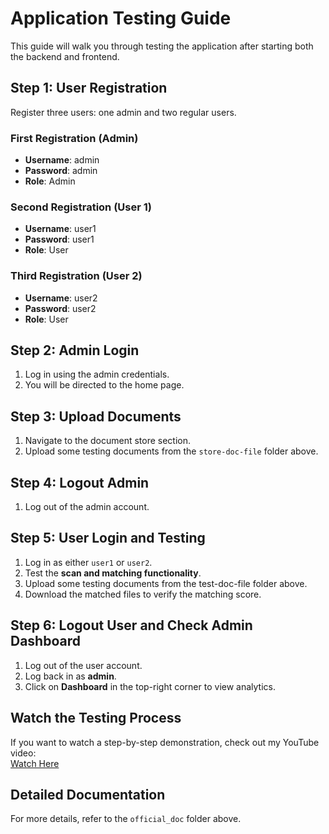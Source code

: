 # Application Testing Guide

This guide will walk you through testing the application after starting both the backend and frontend.

## Step 1: User Registration

Register three users: one admin and two regular users.

### First Registration (Admin)

- **Username**: admin
- **Password**: admin
- **Role**: Admin

### Second Registration (User 1)

- **Username**: user1
- **Password**: user1
- **Role**: User

### Third Registration (User 2)

- **Username**: user2
- **Password**: user2
- **Role**: User

## Step 2: Admin Login

1. Log in using the admin credentials.
2. You will be directed to the home page.

## Step 3: Upload Documents

1. Navigate to the document store section.
2. Upload some testing documents from the `store-doc-file` folder above.

## Step 4: Logout Admin

1. Log out of the admin account.

## Step 5: User Login and Testing

1. Log in as either `user1` or `user2`.
2. Test the **scan and matching functionality**.
3. Upload some testing documents from the test-doc-file folder above.
4. Download the matched files to verify the matching score.

## Step 6: Logout User and Check Admin Dashboard

1. Log out of the user account.
2. Log back in as **admin**.
3. Click on **Dashboard** in the top-right corner to view analytics.

## Watch the Testing Process

If you want to watch a step-by-step demonstration, check out my YouTube video:\
[Watch Here](link)

## Detailed Documentation

For more details, refer to the `official_doc` folder above.

